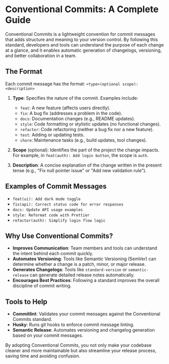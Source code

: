 # Conventional Commits: A Complete Guide

Conventional Commits is a lightweight convention for commit messages that adds structure and meaning to your version control. By following this standard, developers and tools can understand the purpose of each change at a glance, and it enables automatic generation of changelogs, versioning, and better collaboration in a team.

## The Format
Each commit message has the format:
`<type>(optional scope): <description>`

1. **Type**: Specifies the nature of the commit. Examples include:
   - `feat`: A new feature (affects users directly).
   - `fix`: A bug fix (addresses a problem in the code).
   - `docs`: Documentation changes (e.g., README updates).
   - `style`: Code formatting or stylistic updates (no functional changes).
   - `refactor`: Code refactoring (neither a bug fix nor a new feature).
   - `test`: Adding or updating tests.
   - `chore`: Maintenance tasks (e.g., build updates, tool changes).

2. **Scope** (optional): Identifies the part of the project the change impacts. For example, in `feat(auth): Add login button`, the scope is `auth`.

3. **Description**: A concise explanation of the change written in the present tense (e.g., "Fix null pointer issue" or "Add new validation rule").

## Examples of Commit Messages
- `feat(ui): Add dark mode toggle`
- `fix(api): Correct status code for error responses`
- `docs: Update API usage examples`
- `style: Reformat code with Prettier`
- `refactor(auth): Simplify login flow logic`

## Why Use Conventional Commits?
- **Improves Communication**: Team members and tools can understand the intent behind each commit quickly.
- **Automates Versioning**: Tools like Semantic Versioning (SemVer) can determine whether a change is a patch, minor, or major release.
- **Generates Changelogs**: Tools like `standard-version` or `semantic-release` can generate detailed release notes automatically.
- **Encourages Best Practices**: Following a standard improves the overall discipline of commit writing.

## Tools to Help
- **Commitlint**: Validates your commit messages against the Conventional Commits standard.
- **Husky**: Runs git hooks to enforce commit message linting.
- **Semantic Release**: Automates versioning and changelog generation based on your commit messages.

By adopting Conventional Commits, you not only make your codebase cleaner and more maintainable but also streamline your release process, saving time and avoiding confusion.
